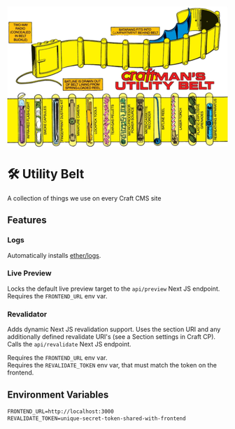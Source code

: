 ![](./resources/high-q-utility-belt-banner-FINAL_FINAL_FINAL-2.png)

# 🛠 Utility Belt
A collection of things we use on every Craft CMS site

## Features
### Logs

Automatically installs [ether/logs](https://github.com/ether/logs).

### Live Preview

Locks the default live preview target to the `api/preview` Next JS endpoint. 
Requires the `FRONTEND_URL` env var.

### Revalidator

Adds dynamic Next JS revalidation support. Uses the section URI and any
additionally defined revalidate URI's (see a Section settings in Craft CP).  
Calls the `api/revalidate` Next JS endpoint.

Requires the `FRONTEND_URL` env var.  
Requires the `REVALIDATE_TOKEN` env var, that must match the token on the frontend.

## Environment Variables

```dotenv
FRONTEND_URL=http://localhost:3000
REVALIDATE_TOKEN=unique-secret-token-shared-with-frontend
```
